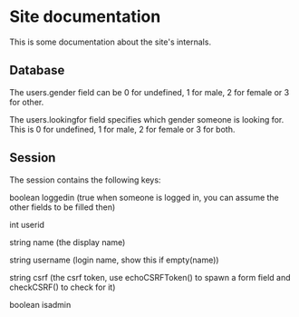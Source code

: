 # Site documentation

This is some documentation about the site's internals.

## Database

The users.gender field can be 0 for undefined, 1 for male, 2 for female or 3 for other.

The users.lookingfor field specifies which gender someone is looking for. This is 0 for undefined, 1 for male, 2 for female or 3 for both.

## Session

The session contains the following keys:

boolean loggedin (true when someone is logged in, you can assume the other fields to be filled then)

int userid

string name (the display name)

string username (login name, show this if empty(name))

string csrf (the csrf token, use echoCSRFToken() to spawn a form field and checkCSRF() to check for it)

boolean isadmin

